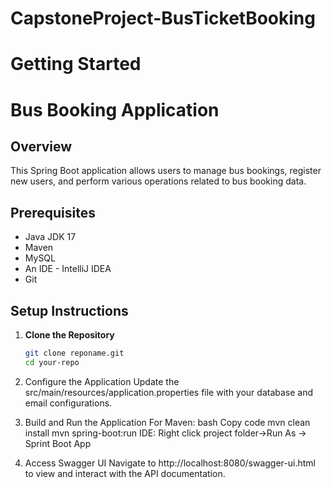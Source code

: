 # CapstoneProject-BusTicketBooking

# Getting Started



# Bus Booking Application

## Overview

This Spring Boot application allows users to manage bus bookings, register new users, and perform various operations related to bus booking data.

## Prerequisites

- Java JDK 17
- Maven
- MySQL
- An IDE - IntelliJ IDEA
- Git

## Setup Instructions

1. **Clone the Repository**

   ```bash
   git clone reponame.git
   cd your-repo

2. Configure the Application
Update the src/main/resources/application.properties file with your database and email configurations.

3. Build and Run the Application
For Maven:
bash
Copy code
mvn clean install
mvn spring-boot:run
IDE:
Right click project folder->Run As -> Sprint Boot App 

4. Access Swagger UI
Navigate to http://localhost:8080/swagger-ui.html to view and interact with the API documentation.
